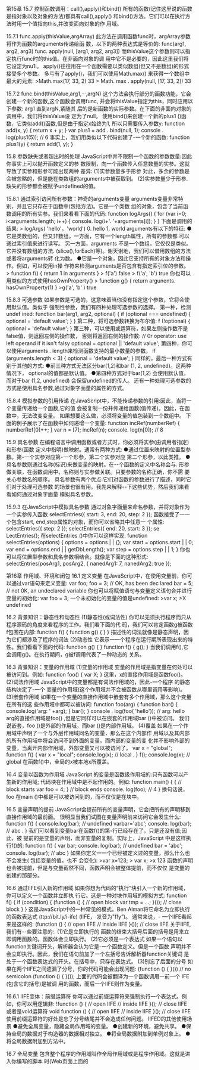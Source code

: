 第15章
 15.7 控制函数调用：call(),apply()和bind()
所有的函数(记住这里说的函数是指对象以及对象的方法)都具有call(),apply()
和bind()方法。它们可以在执行方法时用一个值指向this,并改变面向对象的作
用域。

15.7.1 func.apply(thisValue,argArray)
此方法在调用函数func时，argArray参数将作为函数的arguments传递给函
数，以下的两种表达式是等价的:
	func(arg1, arg2, arg3)
	func. apply(null, [arg1, arg2, arg3])
而thisValue这个参数则可以指定执行func时的this值。在非面向对象的调
用中它不是必要的，因此这里我们将它设定为nu1l。
apply()往往用在一个函数需要以类似数组(但又不是数组)的形式接受多个参数。
多亏有了apply()，我们可以使用Math.max() 来获得一个数组中最大的元素:
	>Math.max(17, 33, 2)
	33
	> Math. max . apply(null, [17, 33, 2])
	33

15.7.2 func.bind(thisValue,arg1,···,argN)
这个方法会执行部分的函数功能，它会创建一个新的函数,这个函数会调用func,
并会将thisValue指定为this，同时应用以下参数: arg1 直到argN,紧随其
后的是新函数的实际参数。在下面的非面向对象的调用中，我们将thisValue设
定为了null。
使用bind()来创建一个新的plus1 ()函数，它类似add()函数,但是由于指定x始终为1,
所以只需要传入参数y:
	function add(x, y) {
		return x + y;
	}
	var plus1 = add . bind(null, 1);
	console . log(plus1(5)); // 6
事实上，我们用类似以下代码创建了-一个新的函数:
	function plus1(y) {
		return add(1, y);
	}

15.8 参数缺失或者超出时的处理
JavaScript中并不限制一个函数的参数数量:因此你事实上可以抛开函数定义的参
数限制，向一个函数传入任意数量的实参。这就导致了实参和形参可能出现两种
差异:
 (1)实参数量多于形参
     对此，多余的参数是会被忽略的，但是能在类数组的arguments中被获取到。
 (2)实参数量少于形参.
     缺失的形参都会被赋予undefined的值。

15.8.1 通过索引访问所有参数：神奇的arguments变量
arguments变量非常特别，并且它只存在于函数中(包括方法)。它是一个类数
组的对象，包含了当前函数调用的所有实参。我们来看看下面的代码:
	function logArgs() {
		for (var i=0; i<arguments.length; i++) {
			console. log(i+'. '+arguments[i]);
		}
	}
下面是调用的结果:
	> logArgs( 'hello'，'world')
	0. hello
	1. world
arguments有以下的特征:
●它是类数组的，但又非数组。一方面，它有一个length属性，所有的参数都
可以通过索引值来进行读写。
另一方面，arguments 不是一个数组，它仅仅是类似。它并没有数组的方法.
(slice(),forEach)等)。谢天谢地，我们可以借用数组的方法或者将arguments转
化为数。
●它是一个对象，因此它支持所有的对象方法和操作。例如，可以使用in操
作符来检测arguments是否包含有指定索引位的参数。
	> function f() { return 1 in arguments }
	> f('a')
	false
	> f('a', 'b')
	true
你也可以用类似的方式使用hasOwnProperty() 
	> function g() { return argunents. hasOwnProperty(1) }
	>g('a', 'b' )
	true

15.8.3 可选参数
如果参数是可选的，这意味着当你没有指定这个参数，它将会使用默认值。类似于
强制性参数，我们有四种处理可选参数的选择。
第一种，检测undef ined:
function bar(arg1, arg2, optional) {
	if (optional === undefined) {
		optional = 'default value';
	}
}
第二种，将可选参数转换为布尔值:
f (!optional) {
	optional = 'default value';
}
第三种，可以使用或运算符，如果左侧操作数不是false值，则返回左侧的操作数，
否则将返回右侧的操作数:
// 0r operator: use left operand if it isn't falsy
optional = optional || 'default value';
第四种，你可以使用arguments . length来检测函数支持的最小数量的参数。
if (arguments.length < 3) {
	optional = 'default value';
}
同样的，最后一种方式有别于其他的方式: 
●前三种方式无法区分bar(1,2)和bar (1, 2, undefined)。这两种情况下，
optional的值都是默认值。
●第四种方式对于bar(1,2) 会使用默认值，而对于bar (1,2, undefined)
会保留undefined的传人。
还有一种处理可选参数的方式是使用具名参数,通过对象字面量的属性的方式。

15.8.4 模拟参数的引用传递
在JavaScript中，不能传递参数的引用:因此，当将一个变量传递给一个函数,它的值
会被复制一份并传递给函数(值传递)。因此，在函数中，无法改变变量。
如果想要这么做，必须将变量的值包装到一个数组中。
下面的例子展示了在函数中如何递增一个变量:
function incRef(numberRef) {
	numberRef[0]++;	
}
var n = [7];
incRef(n);
console. log(n[0]); // 8

15.9 具名参数
在编程语言中调用函数或者方式时，你必须将实参(由调用者指定)和形参(函数
定义中指明)做映射。通常有两种方式:
●通过位置来映射的位置型参数。第-一个实参对应第-一个形参，第二个实参对应
第二个形参，以此类推。
●具名参数则通过名称(标识)来做变量的映射。在--个函数的定义中名称会与.
形参做关联，在函数调用中，名称则与实参做关联。只要参数的名称正确，你不需
要关心参数名的顺序。
具名参数有两个优点:它们对函数的参数进行了描述，同时它们对于处理可选参数
的场景也很有用。我先来解释--下这些优势，然后我们来看看如何通过对象字面量
模拟具名参数。

15.9.3 在JavaScript中模拟具名参数
通过对象字面量来命名参数，并将对象作为一个实参传入函数
	selectEntries({ start: 3, end: 20, step: 2 });
函数接受了一一个包含start, end,step属性的对象，而你可以省略其中任意一
个属性:
	selectEntries({ step: 2 });
	selectEntries({ end: 20, start: 3 });
	se LectEntries();
在selectEntries ()中你可以这样实现:
	function selectEntries(options) {
		options = options | | {};
		var start = options.start | | 0;
		var end = options.end | | getDbLength();
		var step = options.step | | 1;
}
你也可以将位置型参数和具名参数相结合。就像是下面的这种形式:
selectEntries(posArg1, posArg2, { nanedArg1: 7, nanedArg2: true });

第16章  作用域、环境和闭包
16.1 定义变量
在JavaScript中，在使用变量前，你可以通过var语句来定义变量:
	var foo;
	foo = 3; // OK, has been dec lared
	bar = 5; // not 0K, an undeclared variable
你也可以将赋值语句与变量定义语句合并进行变量的初始化:
	var foo = 3;
一个未初始化的变量的值是undefined: 
	>var x;
	>X
	undefined

16.2 背景知识：静态性和动态性
(1)静态性(或词法性)
你可以无须执行程序而只从程序源码的角度来看程序的工作。我们看下面的代
码，我们可以肯定函数g被函数f包围在内部:
	function f() {
		function g() {
		}
	}
描述性的词法就像是静态声明，因为它们都涉及了程序的词法
(2)动态性
它表示一一个程序在运行期所表现出来的特性。我们看看下面的代码:
	function g() {
	}
	function f() {
		g();
	}
当我们调用f(),它会调用g()。在执行期间，g被f调用代表了一种动态的
关系。

16.3 背景知识：变量的作用域
(1)变量的作用域
变量的作用域是指变量在何处可以被访问到。例如:
	function foo() {
		var X;
	}
这里，x的直接作用域是函数foo()。
(2)词法作用域
JavaScript中的变量都是有词法作用域的，因此-一个程序 的静态结构决定了-一个
变量的作用域(这个作用域并不会被函数从哪里调用等影响)。
(3)嵌套作用域
如果在一个变量的直接作用域中嵌套有多个作用域，那么这个变量在所有的这
些作用域中都可以被访问:
	function foo(arg) {
		function bar() {
			console.log('arg: ' +arg);
		}
		bar();
	}
	console . log(foo( 'hello')); // arg: hello
arg的直接作用域是foo() ,但是它同样可以在嵌套的作用域bar ()中被访问。
我们说嵌套，foo ()是外部的作用域，而bar ()是内部作用域。
(4)覆盖
如果在一个作用域中声明了一个与外层作用域同名的变量，那么在这个内部作
用域以及其内部的所有作用域中将会访问不到外面的变量。而内部的变量的变
化并不影响外部的变量，当离开内部作用域，外部变量又可以被访问了。
	var x = "global";
	function f() {
		var x = "local";
		console.log(x); // local .
	}
	f();
	console.log(x); // global
在函数f()中，全局的x被本地x所覆盖。

16.4 变量以函数为作用域
JavaScript 的变量是函数级作用域的:只有函数可以产生新的作用域;
代码块在作用域中是不起作用的。例如:
	function main() {
		{ // block starts
		var foo = 4;
		} // block ends
		console. log(foo); // 4
	}
换句话说，foo 在main ()中都是可以被访问到的，而不仅仅是在块中。

16.5 变量声明的提前
JavaScript会提前所有的变量声明，它会把所有的声明移到直接作用域的最前面。
很明显当我们试图在变量声明前来访问它会发生什么:
	function f() {
		console.log(bar); // undefined
		varbar='abc';
		console. log(bar); // abc .
	}
我们可以看到变量bar在函数f()的第-行已经存在了，只是还没有值;因此，被
提前的是变量的声明，而非变量的复制。实际上，JavaScript 中是这样执行f()的:
	function f() {
		var bar;
		console. log(bar); // undefined
		bar = 'abc';
		console. log(bar); // abc
	}
如果你定义一一个已经被定义过的变量，那么什么也不会发生( 包括变量的值，也不
会变化):
	>var x=123;
	> var x;
	>x
	123
函数的声明也会被提前，但是与变量截然不同，函数声明会被整体提前，而不仅仅
是变量的创建的那部分。

16.6 通过IIFE引入新的作用域
如果你想为代码的“执行”块引入一个新的作用域，你可以定义一个函数并立即执
行它。这是一种对块作用域的模拟方式:
function f() {
	if (condition) {
		(function () { // open block
			var tmp = ...;
		}()); // close block
	}
}
这是JavaScript中的一种常见的模式。Ben Alman将它命名为立即执行的函数表达式
(ttp://bit.ly/i-ife) (IIFE， 发音为"ffy”)。 通常来说，- 一个IIFE看起来是这样的:
	(function () { // open IIFE
		// inside IIFE
	}()); // close IIFE
关于IIFE,我们有--些要注意的:.
(1)它是立即执行的
函数的结束大括号后面的括号是用来立即调用函数的。函数体会立即执行。
(2)它必须是一个表达式
如果一个语句以function关键词开头，解析器会认为它是-一个函数定义。但是一个函数
声明并不会立即执行。因此，我们在语句前加了一个左括号告诉解析器function关键词
是处于一个函数表达式的开头。在括号中，只存在表达式。
(3)别忘了后面的分号
如果在两个IIFE之间遗漏了分号，你的代码可能会出现问题:
	(function () {
	}()) // no semicolon
	(function () {
	}());
上面的代码会被翻译为一个函数调用一前一个 IFE (包含它的括号)是被调
用的函数，而后一个IIFE则作为变量。

16.6.1 IIFE变体：前缀运算符
你可以通过前缀运算符来强制执行一个表达式。例如，你可以用逻辑非:
	!function () { // open IIFE
		// inside IIFE
	}(); // close IIFE
或者是void运算符
	void function () { // open IIFE
		// inside IIFE
	}(); // close IIFE
使用前缀运算符的好处是忘了分号结尾并不会造成任何问题。
IIFED的其他使用场景
●避免全局变量，隐藏全局作用域的变量。
●创建新的环境，避免共享。
●保持全局的数据对于构造器的数据相对独立。
●将全局数据附加到单例对象上。
●将全局数据附加到方法中。

16.7 全局变量
包含整个程序的作用域叫作全局作用域或是程序作用域。这就是进入你编写的脚本
时(Web页面上面的<script>或是.js文件)所在的作用域。在全局作用域中，你
可以定义函数来创建嵌套的作用域。每-一个作用域都可以访问它内部以及其父作用
域中的变量。由于全局作用域包含了所有的作用域，它里面的变量便可以在任何地
方被访问到:
	// here we are in global scope
	var globalVariable = 'xyz';
	function f() {
		var localVariable = true;
		function g() {
			var anotherLocalVariable = 123;
			// All variables of surround scopes are accessible
			localVariable = false ;
			globalVariable = ' abc' ;
		}
	}
	// here we are again in global scope

16.8 全局对象
ECMAScript规范中定义使用内部数据结构环境来存储变量(可见16.9“环境:变
量的管理”)。JavaScript 有-一些不常用的特性可以通过一个对 象来为全局的变量创
建环境，这个对象就叫作全局对象。全局对象可以用来创建、读取或是修改全局变
量。在全局作用域中，this 指向全局对象:
	> var foo = 'hello';
	> this.foo // read global variable
	'hello'
	> this.bar = 'world'; /1 create global variable
	> bar
	'world'
要注意的是，全局对象有原型。如果你要罗列它所有(自己以及继承)的属性，你
可以使用类似getAl1PropertyNames ()的函数:
	> getAllPropertyNames(window) . sort().slice(0, 5)
	[ 'AnalyserNode', 'Array', 'ArrayBuffer', 'Attr', 'Audio' ]
JavaScript之父Brendan Eich认为全局对象的设计是他“最大的遗憾”。它影响了性
能，使得变量的作用域的实现变得更为复杂，并且导致模块化代码的减少。

16.9 环境：变量的管理
当程序运行到变量所在的作用域时，变量被创建。这时它们需要-一个存储的空间。
而JavaScript中提供存储空间的数据结构就被称为环境。它将变量名与变量的值做
映射。其结构与JavaScript对象非常类似。有时候在你离开作用域时，环境还依然
会存在。因此，它们是被存储于堆中，而非栈。
变量有两种传递的方式，如果有必要，有两种维度。
(1)动态维度:调用函数
每当一个函数被调用，它就需要给它的参数和变量准备新的存储空间。当调用
结束之后，空间通常会被释放。我们来看看下面的示例函数的实现。它进行了
多次的自递归调用，并且每一-次，它都为n创建新的存储空间:
	function fac(n) {
		if(n<=1){
			return 1;
		}
		return n * fac(n - 1);
	}
(2)词法维度:与外部作用域进行关联
无论-一个函数被调用了多少次，它总要访问它自己(最新)的本地变量和外部
作用域的变量。例如下面的doNTimes函数，它内部有-一个辅助函数
doNT imesRec,当doNTimesRec多次调用自己的时候，每- -次调用都会创建
一个新的环境。然而，doNTimesRec在这多次调用中却一直与doNTimes的
环境保持着联系(类似于所有的函数都共享了同一个全局环境)。在第- -行中,
doNTimesRec就需要通过这个联系来访问action。
	function doNTimes(n, action) {
		function doNTinesRec(x) {
			if(x>=1){
				action(); // (1)
				doNTimesRec(x-1);
			}
		}
		doNTimesRec(n);
	}
总结：
(1)动态维度:执行上下文的栈
函数每调用一次，就会创建-一个新的环境将(变量和参数的)标识符和变量做
映射。对于递归的情况，执行上下文，即环境的引用是在栈中进行管理的。这
里的栈对应了调用栈。
(2)词法维度:环境链.
为了支持这一-维度，JavaScript 会通过内部属性[ [Scope] ]来记录函数的作用
域。在函数调用时，JavaScript 会为这个函数所在的新作用域创建一一个环境。 这
个环境有一个外层域(outer),它通过[[Scope] ]创建并指向了外部作用域的
环境。因此，在JavaScript中-直存在一一个环境链，它以当前环境为起点，
连接了- -层外部的环境。每-一个环境链最终会在全局环境(它是所有函数初始化调用
的作用域）终结。而全局环境的外部环境指向了null。
为了识别环境中的标识，整个环境会从当前环境开始遍历。














